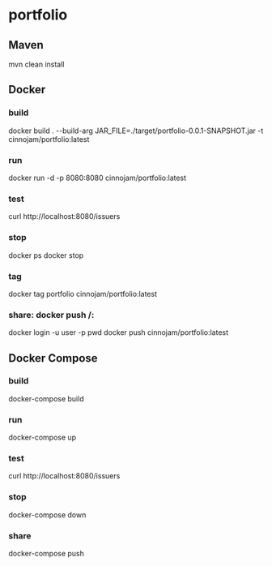 # portfolio
## Maven
mvn clean install
## Docker
### build
docker build . --build-arg JAR_FILE=./target/portfolio-0.0.1-SNAPSHOT.jar -t cinnojam/portfolio:latest
### run
docker run -d -p 8080:8080 cinnojam/portfolio:latest
### test
curl http://localhost:8080/issuers
### stop
docker ps
docker stop <container id>
### tag
docker tag portfolio cinnojam/portfolio:latest
### share: docker push <user name>/<repo name>:<tag name>
docker login -u user -p pwd
docker push cinnojam/portfolio:latest
## Docker Compose
### build
docker-compose build
### run
docker-compose up
### test
curl http://localhost:8080/issuers
### stop
docker-compose down
### share
docker-compose push
